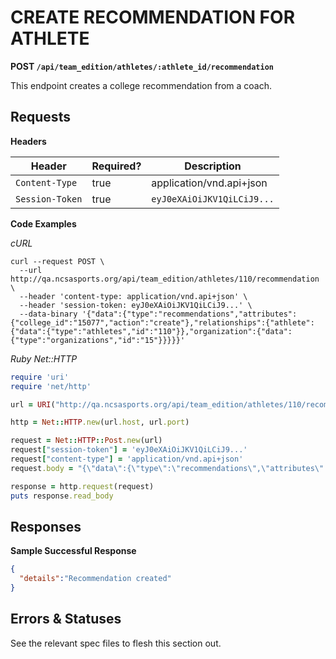 # CREATE RECOMMENDATION FOR ATHLETE

**POST `/api/team_edition/athletes/:athlete_id/recommendation`**

This endpoint creates a college recommendation from a coach.

## Requests

**Headers**

| Header          | Required? | Description                |
|-----------------|-----------|----------------------------|
| `Content-Type`  | true      | application/vnd.api+json   |
| `Session-Token` | true      | `eyJ0eXAiOiJKV1QiLCiJ9...` |


**Code Examples**

_cURL_

```shell
curl --request POST \
  --url http://qa.ncsasports.org/api/team_edition/athletes/110/recommendation \
  --header 'content-type: application/vnd.api+json' \
  --header 'session-token: eyJ0eXAiOiJKV1QiLCiJ9...' \
  --data-binary '{"data":{"type":"recommendations","attributes":{"college_id":"15077","action":"create"},"relationships":{"athlete":{"data":{"type":"athletes","id":"110"}},"organization":{"data":{"type":"organizations","id":"15"}}}}}'
```


_Ruby Net::HTTP_

```ruby
require 'uri'
require 'net/http'

url = URI("http://qa.ncsasports.org/api/team_edition/athletes/110/recommendation")

http = Net::HTTP.new(url.host, url.port)

request = Net::HTTP::Post.new(url)
request["session-token"] = 'eyJ0eXAiOiJKV1QiLCiJ9...'
request["content-type"] = 'application/vnd.api+json'
request.body = "{\"data\":{\"type\":\"recommendations\",\"attributes\":{\"college_id\":\"15077\",\"action\":\"create\"},\"relationships\":{\"athlete\":{\"data\":{\"type\":\"athletes\",\"id\":\"110\"}},\"organization\":{\"data\":{\"type\":\"organizations\",\"id\":\"15\"}}}}}"

response = http.request(request)
puts response.read_body
```


## Responses

**Sample Successful Response**

```json
{
  "details":"Recommendation created"
}
```


## Errors & Statuses

See the relevant spec files to flesh this section out.
